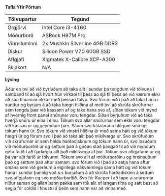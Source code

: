 **Tafla Yfir Pörtum** 

**Tölvupartur** | **Tegund**
--- | --- 
Örgjörvi | Intel Core i3-4160
Móðurborð | ASRock H97M Pro
Vinnsluminni | 2x Mushkin Silverline 4GB DDR3
Diskur | Silicon Power V70 60GB SSD
Aflgjafi | Xigmatek X-Calibre XCP-A300
Skjákort | N/A


**Lýsing**

Áður en því að við byrjuðum að taka allt í sundur þá tengdum við tölvuna í samband til að sjá hvort hún virkaði til þess að sjá til þess að við værum ekki að sóa tímanum okkar með þessari tölvu. Svo fórum við í það að taka hana í sundur og byrjum á að taka hægri hliðina af með því að skrúfa skrúfurnar sem tengdu þær við kassann af og taka hana svo af, síðan tókum við mynd af hvernig front panel snúrunar voru tengdar. Síðan byrjuðum við að taka hverja snúru úr eina í einu. Tókum svo allar snúrurnar sem ekki voru tengdar við kassan úr og geymdum þær. Sáum svo hátalarann hlógum smá og tókum hann úr. Svo tókum við vinstri hliðina úr með sama hátt og við tókum hægri úr og fórum svo í það að taka allt það mikilvæga úr. Svo skrúfuðum við skrúfurnar úr sem héldu harðadisknum og tókum hann úr, svo losuðum við móðurborðið úr og settum það á góðan stað þangað til að við myndum geta farið í að fjarlægja allt það mikilvæga af því. Tókum svo aflgjafann úr og þá var allt farið úr tölvunni. Tókum svo allt af móðurborðinu og hreinsuðum það og settum það aftur samam. svo fórum við í það að setja hana aftur smana sem við gerðum á eiginlega nákvæmlega sama hátt og við tókum hana í sundur þannig voð s.s burjuðum á að skrúfa harðadiskinn á settum svo aflgjafann og svo móðiurborðið. Svo fór Kacper í að tape-a snúrurnar niður saman og allan þann pakka sem tók allt of langan tíma og satt best að segja fór soldið í fínustu á þeim sem hann var að vinna með. 
